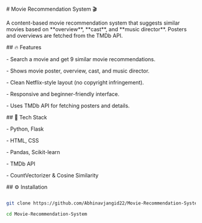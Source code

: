\# Movie Recommendation System 🎬



A content-based movie recommendation system that suggests similar movies based on \*\*overview\*\*, \*\*cast\*\*, and \*\*music director\*\*. Posters and overviews are fetched from the TMDb API.



\## 🔥 Features



\- Search a movie and get 9 similar movie recommendations.

\- Shows movie poster, overview, cast, and music director.

\- Clean Netflix-style layout (no copyright infringement).

\- Responsive and beginner-friendly interface.

\- Uses TMDb API for fetching posters and details.



\## 🧠 Tech Stack



\- Python, Flask

\- HTML, CSS

\- Pandas, Scikit-learn

\- TMDb API

\- CountVectorizer \& Cosine Similarity



\## ⚙️ Installation



```bash

git clone https://github.com/Abhinavjangid22/Movie-Recommendation-System.git

cd Movie-Recommendation-System



